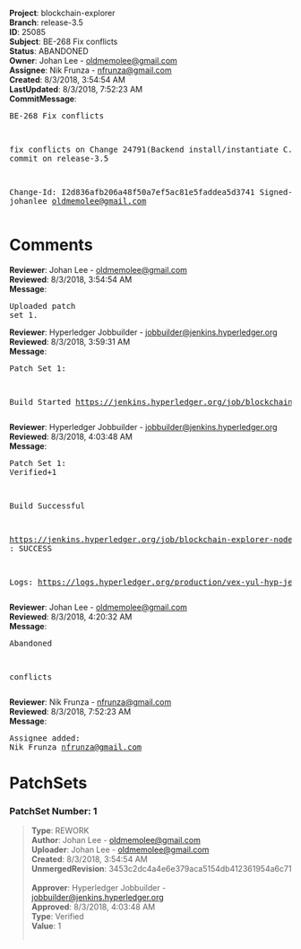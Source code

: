 <strong>Project</strong>: blockchain-explorer<br><strong>Branch</strong>: release-3.5<br><strong>ID</strong>: 25085<br><strong>Subject</strong>: BE-268 Fix conflicts<br><strong>Status</strong>: ABANDONED<br><strong>Owner</strong>: Johan Lee - oldmemolee@gmail.com<br><strong>Assignee</strong>: Nik Frunza - nfrunza@gmail.com<br><strong>Created</strong>: 8/3/2018, 3:54:54 AM<br><strong>LastUpdated</strong>: 8/3/2018, 7:52:23 AM<br><strong>CommitMessage</strong>:<br><pre>BE-268 Fix conflicts

fix conflicts on Change 24791(Backend install/instantiate C.C)) to commit on release-3.5

Change-Id: I2d836afb206a48f50a7ef5ac81e5faddea5d3741
Signed-off-by: johanlee <oldmemolee@gmail.com>
</pre><h1>Comments</h1><strong>Reviewer</strong>: Johan Lee - oldmemolee@gmail.com<br><strong>Reviewed</strong>: 8/3/2018, 3:54:54 AM<br><strong>Message</strong>: <pre>Uploaded patch set 1.</pre><strong>Reviewer</strong>: Hyperledger Jobbuilder - jobbuilder@jenkins.hyperledger.org<br><strong>Reviewed</strong>: 8/3/2018, 3:59:31 AM<br><strong>Message</strong>: <pre>Patch Set 1:

Build Started https://jenkins.hyperledger.org/job/blockchain-explorer-node6-verify-x86_64/362/</pre><strong>Reviewer</strong>: Hyperledger Jobbuilder - jobbuilder@jenkins.hyperledger.org<br><strong>Reviewed</strong>: 8/3/2018, 4:03:48 AM<br><strong>Message</strong>: <pre>Patch Set 1: Verified+1

Build Successful 

https://jenkins.hyperledger.org/job/blockchain-explorer-node6-verify-x86_64/362/ : SUCCESS

Logs: https://logs.hyperledger.org/production/vex-yul-hyp-jenkins-3/blockchain-explorer-node6-verify-x86_64/362</pre><strong>Reviewer</strong>: Johan Lee - oldmemolee@gmail.com<br><strong>Reviewed</strong>: 8/3/2018, 4:20:32 AM<br><strong>Message</strong>: <pre>Abandoned

conflicts</pre><strong>Reviewer</strong>: Nik Frunza - nfrunza@gmail.com<br><strong>Reviewed</strong>: 8/3/2018, 7:52:23 AM<br><strong>Message</strong>: <pre>Assignee added: Nik Frunza <nfrunza@gmail.com></pre><h1>PatchSets</h1><h3>PatchSet Number: 1</h3><blockquote><strong>Type</strong>: REWORK<br><strong>Author</strong>: Johan Lee - oldmemolee@gmail.com<br><strong>Uploader</strong>: Johan Lee - oldmemolee@gmail.com<br><strong>Created</strong>: 8/3/2018, 3:54:54 AM<br><strong>UnmergedRevision</strong>: 3453c2dc4a4e6e379aca5154db412361954a6c71<br><br><strong>Approver</strong>: Hyperledger Jobbuilder - jobbuilder@jenkins.hyperledger.org<br><strong>Approved</strong>: 8/3/2018, 4:03:48 AM<br><strong>Type</strong>: Verified<br><strong>Value</strong>: 1<br><br></blockquote>